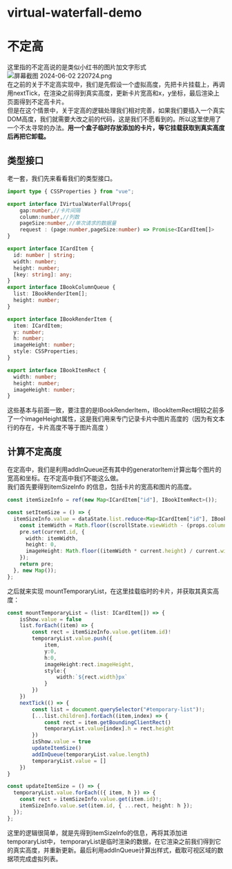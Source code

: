 # virtual-waterfall-demo
# 不定高

这里指的不定高说的是类似小红书的图片加文字形式<br />![屏幕截图 2024-06-02 220724.png](https://cdn.nlark.com/yuque/0/2024/png/40660095/1717337241245-111c99a4-927d-4235-a9a7-77c4a92e8abc.png#averageHue=%239f9d7a&clientId=u7a9ae4e8-058e-4&from=ui&id=u88c9633e&originHeight=1415&originWidth=2053&originalType=binary&ratio=1.5&rotation=0&showTitle=false&size=3222941&status=done&style=none&taskId=u8814e54f-6358-435e-a7f1-21a0ff82af6&title=)<br />在之前的关于不定高实现中，我们是先假设一个虚拟高度，先把卡片挂载上，再调用nextTick，在渲染之前得到真实高度，更新卡片宽高和x，y坐标，最后渲染上页面得到不定高卡片。<br />但是在这个情景中，关于定高的逻辑处理我们相对完善，如果我们要插入一个真实DOM高度，我们就需要大改之前的代码，这是我们不愿看到的。所以这里使用了一个不太寻常的办法。**用一个盒子临时存放添加的卡片，等它挂载获取到真实高度后再把它卸载。**
<a name="E4tZI"></a>

## 类型接口

老一套，我们先来看看我们的类型接口。

```typescript
import type { CSSProperties } from "vue";

export interface IVirtualWaterFallProps{
    gap:number,//卡片间隔
    column:number,//列数
    pageSize:number,//单次请求的数据量
    request : (page:number,pageSize:number) => Promise<ICardItem[]>
}

export interface ICardItem {
  id: number | string;
  width: number;
  height: number;
  [key: string]: any;
}
export interface IBookColumnQueue {
  list: IBookRenderItem[];
  height: number;
}

export interface IBookRenderItem {
  item: ICardItem;
  y: number;
  h: number;
  imageHeight: number;
  style: CSSProperties;
}

export interface IBookItemRect {
  width: number;
  height: number;
  imageHeight: number;
}
```

这些基本与前面一致，要注意的是IBookRenderItem，IBookItemRect相较之前多了一个imageHeight属性，这是我们用来专门记录卡片中图片高度的（因为有文本行的存在，卡片高度不等于图片高度 ）
<a name="EnKO4"></a>

## 计算不定高度

在定高中，我们是利用addInQueue还有其中的generatorItem计算出每个图片的宽高和坐标。在不定高中我们不能这么做。<br />我们首先要得到itemSizeInfo 的信息，包括卡片的宽高和图片的高度。

```typescript
const itemSizeInfo = ref(new Map<ICardItem["id"], IBookItemRect>());

const setItemSize = () => {
  itemSizeInfo.value = dataState.list.reduce<Map<ICardItem["id"], IBookItemRect>>((pre, current) => {
    const itemWidth = Math.floor((scrollState.viewWidth - (props.column - 1) * props.gap) / props.column);
    pre.set(current.id, {
      width: itemWidth,
      height: 0,
      imageHeight: Math.floor((itemWidth * current.height) / current.width),
    });
    return pre;
  }, new Map());
};

```

之后就来实现 mountTemporaryList，在这里挂载临时的卡片，并获取其真实高度：

```typescript
const mountTemporaryList = (list: ICardItem[]) => {
    isShow.value = false
    list.forEach((item) => {
        const rect = itemSizeInfo.value.get(item.id)!
        temporaryList.value.push({
            item,
            y:0,
            h:0,
            imageHeight:rect.imageHeight,
            style:{
                width:`${rect.width}px`
            }
        })
    })
    nextTick(() => {
        const list = document.querySelector("#temporary-list")!;
        [...list.children].forEach((item,index) => {
            const rect = item.getBoundingClientRect()
            temporaryList.value[index].h = rect.height
        })
        isShow.value = true
        updateItemSize()
        addInQueue(temporaryList.value.length)
        temporaryList.value = []
    })
}

```

```typescript
const updateItemSize = () => {
  temporaryList.value.forEach(({ item, h }) => {
    const rect = itemSizeInfo.value.get(item.id)!;
    itemSizeInfo.value.set(item.id, { ...rect, height: h });
  });
};

```

这里的逻辑很简单，就是先得到itemSizeInfo的信息，再将其添加进temporaryList中， temporaryList是临时渲染的数据，在它渲染之前我们得到它的真实高度，并重新更新。最后利用addInQueue计算出样式，截取可视区域的数据项完成虚拟列表。
